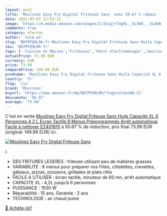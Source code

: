 ```yaml
---
layout: post
title: 'Moulinex Easy Fry Digital Friteuse Sans  avec 50.67 % rabais '
date: 2021-07-07 12:53:12
image: 'https://m.media-amazon.com/images/I/31sgj+T4g9L._SL500_._SL400_.jpg'
comments: true
category: ofertas
author: 'tole.es'
slug: 'B07PFQ9LRK-fr Moulinex Easy Fry Digital Friteuse Sans Huile Capacité XL...'
sku: 'B07PFQ9LRK-fr'
tags: [ 'Cuisine et Maison','Friteuses','Petit électroménager','moulinex', ]
actualPrice: 73.99 EUR
currency: EUR
price: 73.99
comparePrice: 149.99 EUR
prodname: 'Moulinex Easy Fry Digital Friteuse Sans Huile Capacité XL 6 Personnes 4 2 L Ecran Tactile 8 Menus Préprogrammés Arrêt automatique Facile à nettoyer EZ401810'
country: 'fr'
flag: '🇫🇷'
brand: 'Moulinex'
buyurl: 'https://www.amazon.fr/dp/B07PFQ9LRK/?tag=tolees0d-21'
descuento: '50.67'
average: '73.99'
---
```


C'est en vente [Moulinex Easy Fry Digital Friteuse Sans Huile Capacité XL 6 Personnes 4 2 L Ecran Tactile 8 Menus Préprogrammés Arrêt automatique Facile à nettoyer EZ401810](https://www.amazon.fr/dp/B07PFQ9LRK/?tag=tolees0d-21)  à  50.67 % de réduction, prix final  73.99 EUR (original: 149.99 EUR) ici:

[![Moulinex Easy Fry Digital Friteuse Sans ](https://m.media-amazon.com/images/I/31sgj+T4g9L._SL500_._SL400_.jpg)](https://www.amazon.fr/dp/B07PFQ9LRK/?tag=tolees0d-21)

ℹ️:

- DES FRITURES LEGERES : friteuse utilisant peu de matières grasses
- VARIABILITE : 8 menus pour préparer vos frites, côtelettes, crevettes, gâteaux, pizzas, poissons, grillades et plats rôtis
- FACILE A UTILISER : écran tactile, minuteur de 60 mn, arrêt automatique
- CAPACITE XL : 4,2L jusqu’à 6 personnes
- PUISSANCE : 1500 W
- Réparabilité : 15 ans, Garantie : 2 ans
- TECHNOLOGIE : air chaud pulsé

[🛒 Achète-le!!](https://www.amazon.fr/dp/B07PFQ9LRK/?tag=tolees0d-21)
